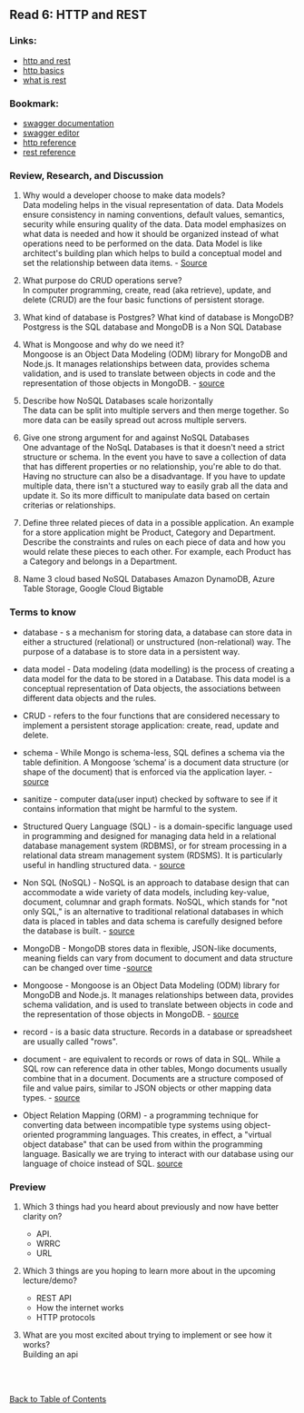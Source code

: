 ## Read 6: HTTP and REST

### Links:

- [http and rest](https://www.youtube.com/watch?v=Q-BpqyOT3a8)
- [http basics](https://code.tutsplus.com/tutorials/http-the-protocol-every-web-developer-must-know-part-1--net-31177)
- [what is rest](https://restfulapi.net/)

### Bookmark:

- [swagger documentation](https://swagger.io/docs/)
- [swagger editor](https://editor.swagger.io/)
- [http reference](https://code-maze.com/the-http-reference/)
- [rest reference](https://www.restapitutorial.com/lessons/httpmethods.html)

### Review, Research, and Discussion

1. Why would a developer choose to make data models?  
   Data modeling helps in the visual representation of data. Data Models ensure consistency in naming conventions, default values, semantics, security while ensuring quality of the data. Data model emphasizes on what data is needed and how it should be organized instead of what operations need to be performed on the data. Data Model is like architect's building plan which helps to build a conceptual model and set the relationship between data items. - [Source](https://www.guru99.com/data-modelling-conceptual-logical.html)

1. What purpose do CRUD operations serve?  
   In computer programming, create, read (aka retrieve), update, and delete (CRUD) are the four basic functions of persistent storage.

1. What kind of database is Postgres? What kind of database is MongoDB?  
   Postgress is the SQL database and MongoDB is a Non SQL Database

1. What is Mongoose and why do we need it?  
   Mongoose is an Object Data Modeling (ODM) library for MongoDB and Node.js. It manages relationships between data, provides schema validation, and is used to translate between objects in code and the representation of those objects in MongoDB. - [source](https://www.freecodecamp.org/news/introduction-to-mongoose-for-mongodb-d2a7aa593c57/#:~:text=Mongoose%20is%20an%20Object%20Data,library%20for%20MongoDB%20and%20Node.&text=It%20manages%20relationships%20between%20data,of%20those%20objects%20in%20MongoDB.)

1. Describe how NoSQL Databases scale horizontally  
   The data can be split into multiple servers and then merge together. So more data can be easily spread out across multiple servers.

1. Give one strong argument for and against NoSQL Databases  
   One advantage of the NoSqL Databases is that it doesn't need a strict structure or schema. In the event you have to save a collection of data that has different properties or no relationship, you're able to do that. Having no structure can also be a disadvantage. If you have to update multiple data, there isn't a stuctured way to easily grab all the data and update it. So its more difficult to manipulate data based on certain criterias or relationships.

1. Define three related pieces of data in a possible application. An example for a store application might be Product, Category and Department. Describe the constraints and rules on each piece of data and how you would relate these pieces to each other. For example, each Product has a Category and belongs in a Department.

1. Name 3 cloud based NoSQL Databases
   Amazon DynamoDB, Azure Table Storage, Google Cloud Bigtable

### Terms to know

- database - s a mechanism for storing data, a database can store data in either a structured (relational) or unstructured (non-relational) way.
  The purpose of a database is to store data in a persistent way.

- data model - Data modeling (data modelling) is the process of creating a data model for the data to be stored in a Database. This data model is a conceptual representation of Data objects, the associations between different data objects and the rules.

- CRUD - refers to the four functions that are considered necessary to implement a persistent storage application: create, read, update and delete.

- schema - While Mongo is schema-less, SQL defines a schema via the table definition. A Mongoose ‘schema’ is a document data structure (or shape of the document) that is enforced via the application layer. - [source](https://www.freecodecamp.org/news/introduction-to-mongoose-for-mongodb-d2a7aa593c57/#:~:text=Mongoose%20is%20an%20Object%20Data,library%20for%20MongoDB%20and%20Node.&text=It%20manages%20relationships%20between%20data,of%20those%20objects%20in%20MongoDB.)

- sanitize - computer data(user input) checked by software to see if it contains information that might be harmful to the system.

- Structured Query Language (SQL) - is a domain-specific language used in programming and designed for managing data held in a relational database management system (RDBMS), or for stream processing in a relational data stream management system (RDSMS). It is particularly useful in handling structured data. - [source](https://en.wikipedia.org/wiki/SQL)

- Non SQL (NoSQL) - NoSQL is an approach to database design that can accommodate a wide variety of data models, including key-value, document, columnar and graph formats. NoSQL, which stands for "not only SQL," is an alternative to traditional relational databases in which data is placed in tables and data schema is carefully designed before the database is built. - [source](https://searchdatamanagement.techtarget.com/definition/NoSQL-Not-Only-SQL)

- MongoDB - MongoDB stores data in flexible, JSON-like documents, meaning fields can vary from document to document and data structure can be changed over time -[source](https://www.mongodb.com/what-is-mongodb)

- Mongoose - Mongoose is an Object Data Modeling (ODM) library for MongoDB and Node.js. It manages relationships between data, provides schema validation, and is used to translate between objects in code and the representation of those objects in MongoDB. - [source](https://www.freecodecamp.org/news/introduction-to-mongoose-for-mongodb-d2a7aa593c57/#:~:text=Mongoose%20is%20an%20Object%20Data,library%20for%20MongoDB%20and%20Node.&text=It%20manages%20relationships%20between%20data,of%20those%20objects%20in%20MongoDB.)

- record - is a basic data structure. Records in a database or spreadsheet are usually called "rows".

- document - are equivalent to records or rows of data in SQL. While a SQL row can reference data in other tables, Mongo documents usually combine that in a document. Documents are a structure composed of file and value pairs, similar to JSON objects or other mapping data types. - [source](https://www.freecodecamp.org/news/introduction-to-mongoose-for-mongodb-d2a7aa593c57/#:~:text=Mongoose%20is%20an%20Object%20Data,library%20for%20MongoDB%20and%20Node.&text=It%20manages%20relationships%20between%20data,of%20those%20objects%20in%20MongoDB.)

- Object Relation Mapping (ORM) - a programming technique for converting data between incompatible type systems using object-oriented programming languages. This creates, in effect, a "virtual object database" that can be used from within the programming language. Basically we are trying to interact with our database using our language of choice instead of SQL. [source](https://en.wikipedia.org/wiki/Object-relational_mapping)

### Preview

1. Which 3 things had you heard about previously and now have better clarity on?

   - API.
   - WRRC
   - URL

1. Which 3 things are you hoping to learn more about in the upcoming lecture/demo?

   - REST API
   - How the internet works
   - HTTP protocols

1. What are you most excited about trying to implement or see how it works?  
   Building an api

<br>
<br>

[Back to Table of Contents](README.md)
